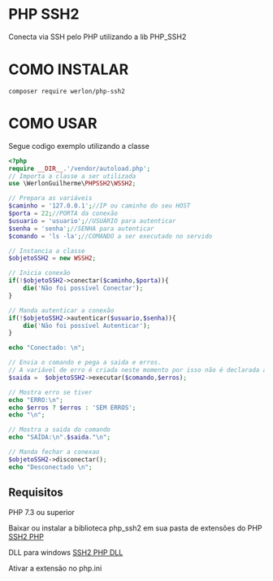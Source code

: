 # PHP SSH2

Conecta via SSH pelo PHP utilizando a lib PHP_SSH2

# COMO INSTALAR
```shell
composer require werlon/php-ssh2
```

# COMO USAR

Segue codigo exemplo utilizando a classe
```php
<?php
require __DIR__.'/vendor/autoload.php';
// Importa a classe a ser utilizada
use \WerlonGuilherme\PHPSSH2\WSSH2;

// Prepara as variáveis
$caminho = '127.0.0.1';//IP ou caminho do seu HOST
$porta = 22;//PORTA da conexão
$usuario = 'usuario';//USUÁRIO para autenticar
$senha = 'senha';//SENHA para autenticar
$comando = 'ls -la';//COMANDO a ser executado no servido

// Instancia a classe
$objetoSSH2 = new WSSH2;

// Inicia conexão
if(!$objetoSSH2->conectar($caminho,$porta)){
    die('Não foi possível Conectar');
}

// Manda autenticar a conexão
if(!$objetoSSH2->autenticar($usuario,$senha)){
    die('Não foi possível Autenticar');
}

echo "Conectado: \n";

// Envia o comando e pega a saida e erros.
// A variável de erro é criada neste momento por isso não é declarada antes
$saida =  $objetoSSH2->executar($comando,$erros);

// Mostra erro se tiver
echo "ERRO:\n";
echo $erros ? $erros : 'SEM ERROS'; 
echo "\n";

// Mostra a saida do comando
echo "SAÍDA:\n".$saida."\n";

// Manda fechar a conexao
$objetoSSH2->disconectar();
echo "Desconectado \n";

```

## Requisitos

PHP 7.3 ou superior

Baixar ou instalar a biblioteca php_ssh2 em sua pasta de extensões do PHP
[SSH2 PHP](https://pecl.php.net/package/ssh2) 

DLL para windows
[SSH2 PHP DLL](https://pecl.php.net/package/ssh2/1.3.1/windows)

Ativar a extensão no php.ini